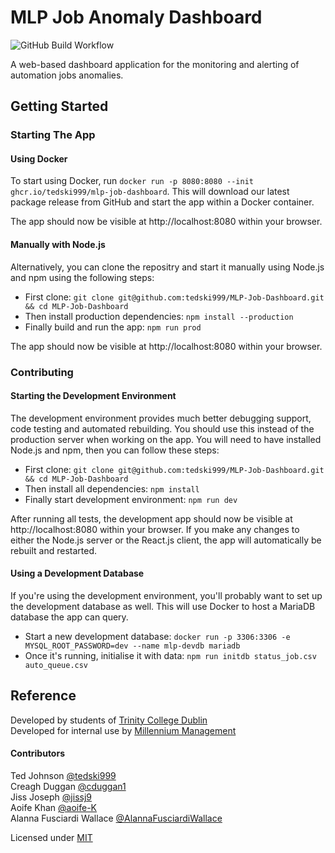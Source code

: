 # MLP Job Anomaly Dashboard

![GitHub Build Workflow](https://github.com/tedski999/MLP-Job-Dashboard/actions/workflows/build.yml/badge.svg)

A web-based dashboard application for the monitoring and alerting of automation jobs anomalies.

## Getting Started

### Starting The App

#### Using Docker

To start using Docker, run `docker run -p 8080:8080 --init ghcr.io/tedski999/mlp-job-dashboard`.
This will download our latest package release from GitHub and start the app within a Docker container.

The app should now be visible at http://localhost:8080 within your browser.

#### Manually with Node.js

Alternatively, you can clone the repositry and start it manually using Node.js and npm using the following steps:
- First clone: `git clone git@github.com:tedski999/MLP-Job-Dashboard.git && cd MLP-Job-Dashboard`
- Then install production dependencies: `npm install --production`
- Finally build and run the app: `npm run prod`

The app should now be visible at http://localhost:8080 within your browser.

### Contributing

#### Starting the Development Environment

The development environment provides much better debugging support, code testing and automated rebuilding.
You should use this instead of the production server when working on the app.
You will need to have installed Node.js and npm, then you can follow these steps:
- First clone: `git clone git@github.com:tedski999/MLP-Job-Dashboard.git && cd MLP-Job-Dashboard`
- Then install all dependencies: `npm install`
- Finally start development environment: `npm run dev`

After running all tests, the development app should now be visible at http://localhost:8080 within your browser.
If you make any changes to either the Node.js server or the React.js client, the app will automatically be rebuilt and restarted.

#### Using a Development Database

If you're using the development environment, you'll probably want to set up the development database as well.
This will use Docker to host a MariaDB database the app can query.
- Start a new development database: `docker run -p 3306:3306 -e MYSQL_ROOT_PASSWORD=dev --name mlp-devdb mariadb`
- Once it's running, initialise it with data: `npm run initdb status_job.csv auto_queue.csv`

## Reference

Developed by students of [Trinity College Dublin](https://www.tcd.ie)\
Developed for internal use by [Millennium Management](https://www.mlp.com)

#### Contributors

Ted Johnson [@tedski999](https://github.com/tedski999)\
Creagh Duggan [@cduggan1](https://github.com/cduggan1)\
Jiss Joseph [@jissj9](https://github.com/jissj9)\
Aoife Khan [@aoife-K](https://github.com/aoife-K)\
Alanna Fusciardi Wallace [@AlannaFusciardiWallace](https://github.com/AlannaFusciardiWallace)

Licensed under [MIT](LICENSE)
